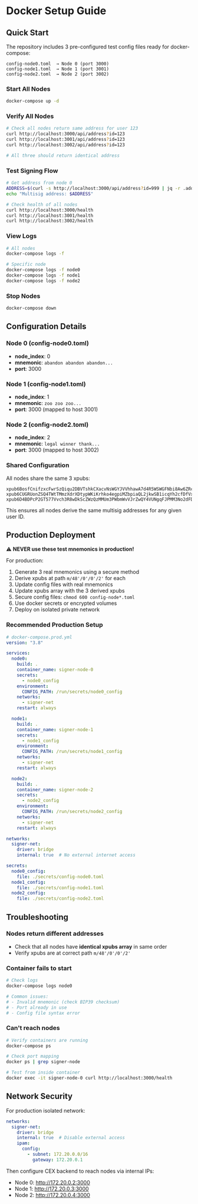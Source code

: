 # Docker Setup Guide

## Quick Start

The repository includes 3 pre-configured test config files ready for docker-compose:

```
config-node0.toml  → Node 0 (port 3000)
config-node1.toml  → Node 1 (port 3001)
config-node2.toml  → Node 2 (port 3002)
```

### Start All Nodes

```bash
docker-compose up -d
```

### Verify All Nodes

```bash
# Check all nodes return same address for user 123
curl http://localhost:3000/api/address?id=123
curl http://localhost:3001/api/address?id=123
curl http://localhost:3002/api/address?id=123

# All three should return identical address
```

### Test Signing Flow

```bash
# Get address from node 0
ADDRESS=$(curl -s http://localhost:3000/api/address?id=999 | jq -r .address)
echo "Multisig address: $ADDRESS"

# Check health of all nodes
curl http://localhost:3000/health
curl http://localhost:3001/health
curl http://localhost:3002/health
```

### View Logs

```bash
# All nodes
docker-compose logs -f

# Specific node
docker-compose logs -f node0
docker-compose logs -f node1
docker-compose logs -f node2
```

### Stop Nodes

```bash
docker-compose down
```

## Configuration Details

### Node 0 (config-node0.toml)
- **node_index**: 0
- **mnemonic**: `abandon abandon abandon...`
- **port**: 3000

### Node 1 (config-node1.toml)
- **node_index**: 1
- **mnemonic**: `zoo zoo zoo...`
- **port**: 3000 (mapped to host 3001)

### Node 2 (config-node2.toml)
- **node_index**: 2
- **mnemonic**: `legal winner thank...`
- **port**: 3000 (mapped to host 3002)

### Shared Configuration
All nodes share the same 3 xpubs:
```
xpub6BosfCnifzxcFwrSzQiqu2DBVTshkCXacvNsWGYJVVhhawA7d4R5WSWGFNbi8Aw6ZRc1brxMyWMzG3DSSSSoekkudhUd9yLb6qx39T9nMdj
xpub6CUGRUonZSQ4TWtTMmzXdrXDtypWKiKrhko4egpiMZbpiaQL2jkwSB1icqYh2cfDfVxdx4df189oLKnC5fSwqPfgyP3hooxujYzAu3fDVmz
xpub6D4BDPcP2GT577Vvch3R8wDkScZWzQzMMUm3PWbmWvVJrZwQY4VUNgqFJPMM3No2dFDFGTsxxpG5uJh7n7epu4trkrX7x7DogT5Uv6fcLW5
```

This ensures all nodes derive the same multisig addresses for any given user ID.

## Production Deployment

⚠️ **NEVER use these test mnemonics in production!**

For production:

1. Generate 3 real mnemonics using a secure method
2. Derive xpubs at path `m/48'/0'/0'/2'` for each
3. Update config files with real mnemonics
4. Update xpubs array with the 3 derived xpubs
5. Secure config files: `chmod 600 config-node*.toml`
6. Use docker secrets or encrypted volumes
7. Deploy on isolated private network

### Recommended Production Setup

```yaml
# docker-compose.prod.yml
version: "3.8"

services:
  node0:
    build: .
    container_name: signer-node-0
    secrets:
      - node0_config
    environment:
      CONFIG_PATH: /run/secrets/node0_config
    networks:
      - signer-net
    restart: always

  node1:
    build: .
    container_name: signer-node-1
    secrets:
      - node1_config
    environment:
      CONFIG_PATH: /run/secrets/node1_config
    networks:
      - signer-net
    restart: always

  node2:
    build: .
    container_name: signer-node-2
    secrets:
      - node2_config
    environment:
      CONFIG_PATH: /run/secrets/node2_config
    networks:
      - signer-net
    restart: always

networks:
  signer-net:
    driver: bridge
    internal: true  # No external internet access

secrets:
  node0_config:
    file: ./secrets/config-node0.toml
  node1_config:
    file: ./secrets/config-node1.toml
  node2_config:
    file: ./secrets/config-node2.toml
```

## Troubleshooting

### Nodes return different addresses
- Check that all nodes have **identical xpubs array** in same order
- Verify xpubs are at correct path `m/48'/0'/0'/2'`

### Container fails to start
```bash
# Check logs
docker-compose logs node0

# Common issues:
# - Invalid mnemonic (check BIP39 checksum)
# - Port already in use
# - Config file syntax error
```

### Can't reach nodes
```bash
# Verify containers are running
docker-compose ps

# Check port mapping
docker ps | grep signer-node

# Test from inside container
docker exec -it signer-node-0 curl http://localhost:3000/health
```

## Network Security

For production isolated network:

```yaml
networks:
  signer-net:
    driver: bridge
    internal: true  # Disable external access
    ipam:
      config:
        - subnet: 172.20.0.0/16
          gateway: 172.20.0.1
```

Then configure CEX backend to reach nodes via internal IPs:
- Node 0: http://172.20.0.2:3000
- Node 1: http://172.20.0.3:3000
- Node 2: http://172.20.0.4:3000

